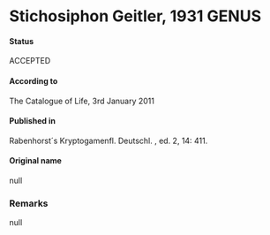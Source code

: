 # Stichosiphon Geitler, 1931 GENUS

#### Status
ACCEPTED

#### According to
The Catalogue of Life, 3rd January 2011

#### Published in
Rabenhorst´s Kryptogamenfl. Deutschl. , ed. 2, 14: 411.

#### Original name
null

### Remarks
null